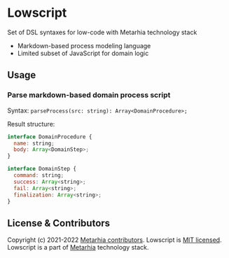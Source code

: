 # Lowscript

Set of DSL syntaxes for low-code with Metarhia technology stack

- Markdown-based process modeling language
- Limited subset of JavaScript for domain logic

## Usage

### Parse markdown-based domain process script

Syntax: `parseProcess(src: string): Array<DomainProcedure>;`

Result structure:

```js
interface DomainProcedure {
  name: string;
  body: Array<DomainStep>;
}
```

```js
interface DomainStep {
  command: string;
  success: Array<string>;
  fail: Array<string>;
  finalization: Array<string>;
}
```

## License & Contributors

Copyright (c) 2021-2022 [Metarhia contributors](https://github.com/metarhia/lowscript/graphs/contributors).
Lowscript is [MIT licensed](./LICENSE).\
Lowscript is a part of [Metarhia](https://github.com/metarhia) technology stack.
